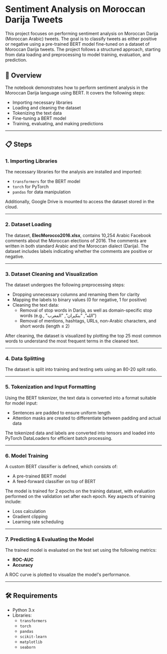 # Sentiment Analysis on Moroccan Darija Tweets

This project focuses on performing sentiment analysis on Moroccan Darija (Moroccan Arabic) tweets. The goal is to classify tweets as either positive or negative using a pre-trained BERT model fine-tuned on a dataset of Moroccan Darija tweets. The project follows a structured approach, starting from data loading and preprocessing to model training, evaluation, and prediction.

## 🚀 Overview

The notebook demonstrates how to perform sentiment analysis in the Moroccan Darija language using BERT. It covers the following steps:
- Importing necessary libraries
- Loading and cleaning the dataset
- Tokenizing the text data
- Fine-tuning a BERT model
- Training, evaluating, and making predictions

---

## 📋 Steps

### 1. Importing Libraries
The necessary libraries for the analysis are installed and imported:
- `transformers` for the BERT model
- `torch` for PyTorch
- `pandas` for data manipulation

Additionally, Google Drive is mounted to access the dataset stored in the cloud.

---

### 2. Dataset Loading
The dataset, **ElecMorocco2016.xlsx**, contains 10,254 Arabic Facebook comments about the Moroccan elections of 2016. The comments are written in both standard Arabic and the Moroccan dialect (Darija). The dataset includes labels indicating whether the comments are positive or negative.

---

### 3. Dataset Cleaning and Visualization
The dataset undergoes the following preprocessing steps:
- Dropping unnecessary columns and renaming them for clarity
- Mapping the labels to binary values (0 for negative, 1 for positive)
- Cleaning the text data:
  - Removal of stop words in Darija, as well as domain-specific stop words (e.g., "الله", "بنكيران", "المغرب")
  - Removal of mentions, hashtags, URLs, non-Arabic characters, and short words (length ≤ 2)

After cleaning, the dataset is visualized by plotting the top 25 most common words to understand the most frequent terms in the cleaned text.

---

### 4. Data Splitting
The dataset is split into training and testing sets using an 80-20 split ratio.

---

### 5. Tokenization and Input Formatting
Using the BERT tokenizer, the text data is converted into a format suitable for model input:
- Sentences are padded to ensure uniform length
- Attention masks are created to differentiate between padding and actual data

The tokenized data and labels are converted into tensors and loaded into PyTorch DataLoaders for efficient batch processing.

---

### 6. Model Training
A custom BERT classifier is defined, which consists of:
- A pre-trained BERT model
- A feed-forward classifier on top of BERT

The model is trained for 2 epochs on the training dataset, with evaluation performed on the validation set after each epoch. Key aspects of training include:
- Loss calculation
- Gradient clipping
- Learning rate scheduling

---

### 7. Predicting & Evaluating the Model
The trained model is evaluated on the test set using the following metrics:
- **ROC-AUC**
- **Accuracy**

A ROC curve is plotted to visualize the model's performance.

---

## 🛠️ Requirements

- Python 3.x
- Libraries:
  - `transformers`
  - `torch`
  - `pandas`
  - `scikit-learn`
  - `matplotlib`
  - `seaborn`


